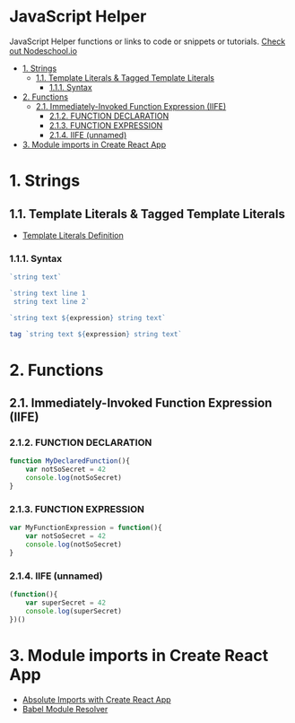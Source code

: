 JavaScript Helper
==============================================

JavaScript Helper functions or links to code or snippets or tutorials.
[Check out Nodeschool.io](https://nodeschool.io)

<!-- TOC -->

- [1. Strings](#1-strings)
    - [1.1. Template Literals & Tagged Template Literals](#11-template-literals--tagged-template-literals)
        - [1.1.1. Syntax](#111-syntax)
- [2. Functions](#2-functions)
    - [2.1. Immediately-Invoked Function Expression (IIFE)](#21-immediately-invoked-function-expression-iife)
        - [2.1.2. FUNCTION DECLARATION](#212-function-declaration)
        - [2.1.3. FUNCTION EXPRESSION](#213-function-expression)
        - [2.1.4. IIFE (unnamed)](#214-iife-unnamed)
- [3. Module imports in Create React App](#3-module-imports-in-create-react-app)

<!-- /TOC -->

# 1. Strings

## 1.1. Template Literals & Tagged Template Literals

- [Template Literals Definition](https://developer.mozilla.org/en-US/docs/Web/JavaScript/Reference/Template_literals) 

### 1.1.1. Syntax
```js
`string text`

`string text line 1
 string text line 2`

`string text ${expression} string text`

tag `string text ${expression} string text`
```

# 2. Functions

## 2.1. Immediately-Invoked Function Expression (IIFE)

### 2.1.2. FUNCTION DECLARATION
```js
function MyDeclaredFunction(){
    var notSoSecret = 42
    console.log(notSoSecret)
}
```

### 2.1.3. FUNCTION EXPRESSION
```js
var MyFunctionExpression = function(){
    var notSoSecret = 42
    console.log(notSoSecret)
}
```

### 2.1.4. IIFE (unnamed)
```js
(function(){
    var superSecret = 42
    console.log(superSecret)
})()
```

# 3. Module imports in Create React App

- [Absolute Imports with Create React App](https://medium.com/@ktruong008/absolute-imports-with-create-react-app-4338fbca7e3d)
- [Babel Module Resolver](https://github.com/tleunen/babel-plugin-module-resolver)
